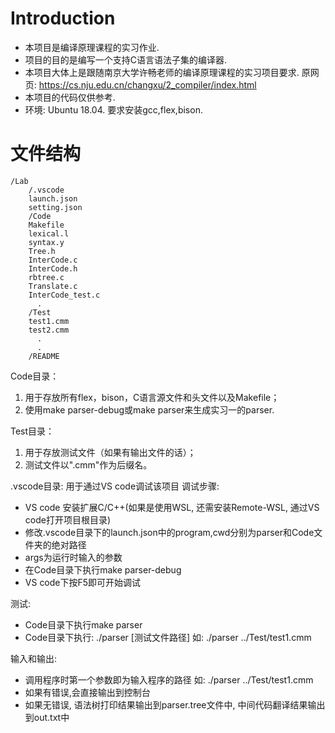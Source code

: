 # Introduction
- 本项目是编译原理课程的实习作业.
- 项目的目的是编写一个支持C语言语法子集的编译器.
- 本项目大体上是跟随南京大学许畅老师的编译原理课程的实习项目要求.
	原网页: https://cs.nju.edu.cn/changxu/2_compiler/index.html
- 本项目的代码仅供参考.
- 环境: Ubuntu 18.04. 要求安装gcc,flex,bison.

# 文件结构
	/Lab
        /.vscode
        launch.json
		setting.json
	    /Code
		Makefile
		lexical.l
		syntax.y
		Tree.h
		InterCode.c
		InterCode.h
		rbtree.c
		Translate.c
		InterCode_test.c
		  .
	    /Test
		test1.cmm
		test2.cmm
		  .
		  .
	    /README

Code目录：	
1. 用于存放所有flex，bison，C语言源文件和头文件以及Makefile；   
2. 使用make parser-debug或make parser来生成实习一的parser.
	
Test目录：	
1. 用于存放测试文件（如果有输出文件的话）；
2. 测试文件以".cmm"作为后缀名。

.vscode目录: 
用于通过VS code调试该项目
调试步骤: 
- VS code 安装扩展C/C++(如果是使用WSL, 还需安装Remote-WSL, 通过VS code打开项目根目录) 
- 修改.vscode目录下的launch.json中的program,cwd分别为parser和Code文件夹的绝对路径
- args为运行时输入的参数
- 在Code目录下执行make parser-debug
- VS code下按F5即可开始调试

测试:
- Code目录下执行make parser
- Code目录下执行: ./parser \[测试文件路径\]
	如: ./parser ../Test/test1.cmm

输入和输出:
- 调用程序时第一个参数即为输入程序的路径 如: ./parser ../Test/test1.cmm
- 如果有错误,会直接输出到控制台
- 如果无错误, 语法树打印结果输出到parser.tree文件中, 中间代码翻译结果输出到out.txt中